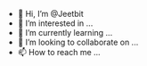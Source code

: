 - 👋 Hi, I’m @Jeetbit
- 👀 I’m interested in ...
- 🌱 I’m currently learning ...
- 💞️ I’m looking to collaborate on ...
- 📫 How to reach me ...

<!---
Jeetbit/Jeetbit is a ✨ special ✨ repository because its `README.md` (this file) appears on your GitHub profile.
You can click the Preview link to take a look at your changes.
--->

